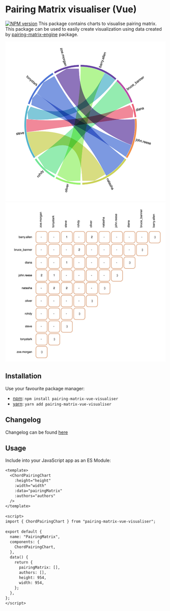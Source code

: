 # Pairing Matrix visualiser (Vue)

[![NPM version](https://img.shields.io/npm/v/pairing-matrix-vue-visualiser.svg)](https://www.npmjs.com/package/pairing-matrix-vue-visualiser)
This package contains charts to visualise pairing matrix. This package can be used to easily create visualization using
data created by [pairing-matrix-engine](https://www.npmjs.com/package/pairing-matrix-engine) package.

<img src="https://github.com/sumanmaity112/pairing-matrix/blob/main/screenshots/chordChart.png" height="500" alt="chord-chart">
<img src="https://github.com/sumanmaity112/pairing-matrix/blob/main/screenshots/tabularChart.png" height="500" alt="tabular-chart">

## Installation

Use your favourite package manager:

- [npm](https://npmjs.org): `npm install pairing-matrix-vue-visualiser`
- [yarn](https://yarnpkg.com/): `yarn add pairing-matrix-vue-visualiser`

## Changelog

Changelog can be found [here](https://github.com/sumanmaity112/pairing-matrix/blob/main/packages/vue-visualiser/CHANGELOG.md)

## Usage

Include into your JavaScript app as an ES Module:

```vue
<template>
  <ChordPairingChart
    :height="height"
    :width="width"
    :data="pairingMatrix"
    :authors="authors"
  />
</template>

<script>
import { ChordPairingChart } from "pairing-matrix-vue-visualiser";

export default {
  name: "PairingMatrix",
  components: {
    ChordPairingChart,
  },
  data() {
    return {
      pairingMatrix: [],
      authors: [],
      height: 954,
      width: 954,
    };
  },
};
</script>
```
